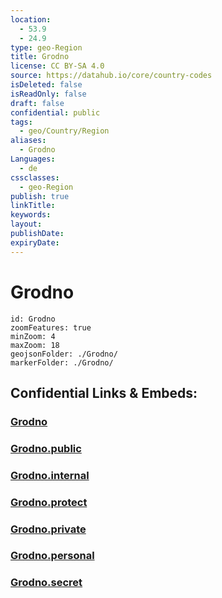 ```yaml
---
location:
  - 53.9
  - 24.9
type: geo-Region
title: Grodno
license: CC BY-SA 4.0
source: https://datahub.io/core/country-codes
isDeleted: false
isReadOnly: false
draft: false
confidential: public
tags:
  - geo/Country/Region
aliases:
  - Grodno
Languages:
  - de
cssclasses:
  - geo-Region
publish: true
linkTitle:
keywords:
layout:
publishDate:
expiryDate:
---
```


# Grodno

```leaflet
id: Grodno
zoomFeatures: true 
minZoom: 4 
maxZoom: 18
geojsonFolder: ./Grodno/
markerFolder: ./Grodno/
```


## Confidential Links & Embeds: 

### [Grodno](/_Standards/Earth/Continent/Europe/Europe~East/Belarus/Oblasts~Belarus/Grodno.md) 

### [Grodno.public](/_public/Earth/Continent/Europe/Europe~East/Belarus/Oblasts~Belarus/Grodno.public.md) 

### [Grodno.internal](/_internal/Earth/Continent/Europe/Europe~East/Belarus/Oblasts~Belarus/Grodno.internal.md) 

### [Grodno.protect](/_protect/Earth/Continent/Europe/Europe~East/Belarus/Oblasts~Belarus/Grodno.protect.md) 

### [Grodno.private](/_private/Earth/Continent/Europe/Europe~East/Belarus/Oblasts~Belarus/Grodno.private.md) 

### [Grodno.personal](/_personal/Earth/Continent/Europe/Europe~East/Belarus/Oblasts~Belarus/Grodno.personal.md) 

### [Grodno.secret](/_secret/Earth/Continent/Europe/Europe~East/Belarus/Oblasts~Belarus/Grodno.secret.md)

